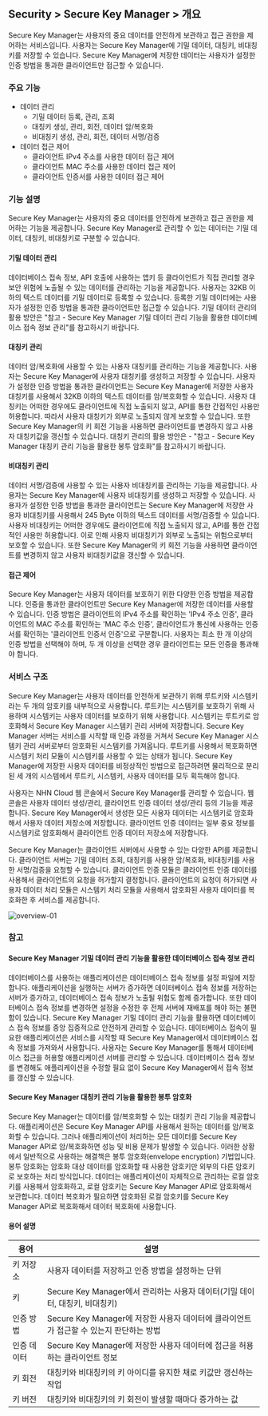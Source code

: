 ## Security > Secure Key Manager > 개요
Secure Key Manager는 사용자의 중요 데이터를 안전하게 보관하고 접근 권한을 제어하는 서비스입니다. 사용자는 Secure Key Manager에 기밀 데이터, 대칭키, 비대칭키를 저장할 수 있습니다. Secure Key Manager에 저장한 데이터는 사용자가 설정한 인증 방법을 통과한 클라이언트만 접근할 수 있습니다.

### 주요 기능
* 데이터 관리
    * 기밀 데이터 등록, 관리, 조회
    * 대칭키 생성, 관리, 회전, 데이터 암/복호화
    * 비대칭키 생성, 관리, 회전, 데이터 서명/검증
* 데이터 접근 제어
    * 클라이언트 IPv4 주소를 사용한 데이터 접근 제어
    * 클라이언트 MAC 주소를 사용한 데이터 접근 제어
    * 클라이언트 인증서를 사용한 데이터 접근 제어

### 기능 설명
Secure Key Manager는 사용자의 중요 데이터를 안전하게 보관하고 접근 권한을 제어하는 기능을 제공합니다. Secure Key Manager로 관리할 수 있는 데이터는 기밀 데이터, 대칭키, 비대칭키로 구분할 수 있습니다.

#### 기밀 데이터 관리
데이터베이스 접속 정보, API 호출에 사용하는 앱키 등 클라이언트가 직접 관리할 경우 보안 위험에 노출될 수 있는 데이터를 관리하는 기능을 제공합니다. 사용자는 32KB 이하의 텍스트 데이터를 기밀 데이터로 등록할 수 있습니다. 등록한 기밀 데이터에는 사용자가 설정한 인증 방법을 통과한 클라이언트만 접근할 수 있습니다. 기밀 데이터 관리의 활용 방안은 "참고 - Secure Key Manager 기밀 데이터 관리 기능을 활용한 데이터베이스 접속 정보 관리"를 참고하시기 바랍니다.

#### 대칭키 관리
데이터 암/복호화에 사용할 수 있는 사용자 대칭키를 관리하는 기능을 제공합니다. 사용자는 Secure Key Manager에 사용자 대칭키를 생성하고 저장할 수 있습니다. 사용자가 설정한 인증 방법을 통과한 클라이언트는 Secure Key Manager에 저장한 사용자 대칭키를 사용해서 32KB 이하의 텍스트 데이터를 암/복호화할 수 있습니다. 사용자 대칭키는 어떠한 경우에도 클라이언트에 직접 노출되지 않고, API를 통한 간접적인 사용만 허용합니다. 따라서 사용자 대칭키가 외부로 노출되지 않게 보호할 수 있습니다. 또한 Secure Key Manager의 키 회전 기능을 사용하면 클라이언트를 변경하지 않고 사용자 대칭키값을 갱신할 수 있습니다. 대칭키 관리의 활용 방안은 - "참고 - Secure Key Manager 대칭키 관리 기능을 활용한 봉투 암호화"를 참고하시기 바랍니다.

#### 비대칭키 관리
데이터 서명/검증에 사용할 수 있는 사용자 비대칭키를 관리하는 기능을 제공합니다. 사용자는 Secure Key Manager에 사용자 비대칭키를 생성하고 저장할 수 있습니다. 사용자가 설정한 인증 방법을 통과한 클라이언트는 Secure Key Manager에 저장한 사용자 비대칭키를 사용해서 245 Byte 이하의 텍스트 데이터를 서명/검증할 수 있습니다. 사용자 비대칭키는 어떠한 경우에도 클라이언트에 직접 노출되지 않고, API를 통한 간접적인 사용만 허용합니다. 이로 인해 사용자 비대칭키가 외부로 노출되는 위험으로부터 보호할 수 있습니다. 또한 Secure Key Manager의 키 회전 기능을 사용하면 클라이언트를 변경하지 않고 사용자 비대칭키값을 갱신할 수 있습니다.

#### 접근 제어
Secure Key Manager는 사용자 데이터를 보호하기 위한 다양한 인증 방법을 제공합니다. 인증을 통과한 클라이언트만 Secure Key Manager에 저장한 데이터를 사용할 수 있습니다. 인증 방법은 클라이언트의 IPv4 주소를 확인하는 'IPv4 주소 인증', 클라이언트의 MAC 주소를 확인하는 'MAC 주소 인증', 클라이언트가 통신에 사용하는 인증서를 확인하는 '클라이언트 인증서 인증'으로 구분합니다. 사용자는 최소 한 개 이상의 인증 방법을 선택해야 하며, 두 개 이상을 선택한 경우 클라이언트는 모든 인증을 통과해야 합니다.

### 서비스 구조
Secure Key Manager는 사용자 데이터를 안전하게 보관하기 위해 루트키와 시스템키라는 두 개의 암호키를 내부적으로 사용합니다. 루트키는 시스템키를 보호하기 위해 사용하며 시스템키는 사용자 데이터를 보호하기 위해 사용합니다. 시스템키는 루트키로 암호화해서 Secure Key Manager 시스템키 관리 서버에 저장합니다. Secure Key Manager 서버는 서비스를 시작할 때 인증 과정을 거쳐서 Secure Key Manager 시스템키 관리 서버로부터 암호화된 시스템키를 가져옵니다. 루트키를 사용해서 복호화하면 시스템키 처리 모듈이 시스템키를 사용할 수 있는 상태가 됩니다. Secure Key Manager에 저장한 사용자 데이터를 비정상적인 방법으로 접근하려면 물리적으로 분리된 세 개의 시스템에서 루트키, 시스템키, 사용자 데이터를 모두 획득해야 합니다.

사용자는 NHN Cloud 웹 콘솔에서 Secure Key Manager를 관리할 수 있습니다. 웹 콘솔은 사용자 데이터 생성/관리, 클라이언트 인증 데이터 생성/관리 등의 기능을 제공합니다. Secure Key Manager에서 생성한 모든 사용자 데이터는 시스템키로 암호화해서 사용자 데이터 저장소에 저장합니다. 클라이언트 인증 데이터는 일부 중요 정보를 시스템키로 암호화해서 클라이언트 인증 데이터 저장소에 저장합니다.

Secure Key Manager는 클라이언트 서버에서 사용할 수 있는 다양한 API를 제공합니다. 클라이언트 서버는 기밀 데이터 조회, 대칭키를 사용한 암/복호화, 비대칭키를 사용한 서명/검증을 요청할 수 있습니다. 클라이언트 인증 모듈은 클라이언트 인증 데이터를 사용해서 클라이언트의 요청을 허가할지 결정합니다. 클라이언트의 요청이 허가되면 사용자 데이터 처리 모듈은 시스템키 처리 모듈을 사용해서 암호화된 사용자 데이터를 복호화한 후 서비스를 제공합니다.

![overview-01](http://static.toastoven.net/prod_kms/2019-12-24/overview-01.png)

### 참고

#### Secure Key Manager 기밀 데이터 관리 기능을 활용한 데이터베이스 접속 정보 관리
데이터베이스를 사용하는 애플리케이션은 데이터베이스 접속 정보를 설정 파일에 저장합니다. 애플리케이션을 실행하는 서버가 증가하면 데이터베이스 접속 정보를 저장하는 서버가 증가하고, 데이터베이스 접속 정보가 노출될 위험도 함께 증가합니다. 또한 데이터베이스 접속 정보를 변경하면 설정을 수정한 후 전체 서버에 재배포를 해야 하는 불편함이 있습니다.
Secure Key Manager 기밀 데이터 관리 기능을 활용하면 데이터베이스 접속 정보를 중앙 집중적으로 안전하게 관리할 수 있습니다. 데이터베이스 접속이 필요한 애플리케이션은 서비스를 시작할 때 Secure Key Manager에서 데이터베이스 접속 정보를 가져와서 사용합니다. 사용자는 Secure Key Manager를 통해서 데이터베이스 접근을 허용할 애플리케이션 서버를 관리할 수 있습니다. 데이터베이스 접속 정보를 변경해도 애플리케이션을 수정할 필요 없이 Secure Key Manager에서 접속 정보를 갱신할 수 있습니다.

#### Secure Key Manager 대칭키 관리 기능을 활용한 봉투 암호화
Secure Key Manager는 데이터를 암/복호화할 수 있는 대칭키 관리 기능을 제공합니다. 애플리케이션은 Secure Key Manager API를 사용해서 원하는 데이터를 암/복호화할 수 있습니다. 그러나 애플리케이션이 처리하는 모든 데이터를 Secure Key Manager API로 암/복호화하면 성능 및 비용 문제가 발생할 수 있습니다. 이러한 상황에서 일반적으로 사용하는 해결책은 봉투 암호화(envelope encryption) 기법입니다. 봉투 암호화는 암호화 대상 데이터를 암호화할 때 사용한 암호키만 외부의 다른 암호키로 보호하는 처리 방식입니다. 데이터는 애플리케이션이 자체적으로 관리하는 로컬 암호키를 사용해서 암호화하고, 로컬 암호키는 Secure Key Manager API로 암호화해서 보관합니다. 데이터 복호화가 필요하면 암호화된 로컬 암호키를 Secure Key Manager API로 복호화해서 데이터 복호화에 사용합니다.

#### 용어 설명
| 용어 | 설명 |
|---|---|
| 키 저장소 | 사용자 데이터를 저장하고 인증 방법을 설정하는 단위 |
| 키 | Secure Key Manager에서 관리하는 사용자 데이터(기밀 데이터, 대칭키, 비대칭키) |
| 인증 방법 | Secure Key Manager에 저장한 사용자 데이터에 클라이언트가 접근할 수 있는지 판단하는 방법 |
| 인증 데이터 | Secure Key Manager에 저장한 사용자 데이터에 접근을 허용하는 클라이언트 정보 |
| 키 회전 | 대칭키와 비대칭키의 키 아이디를 유지한 채로 키값만 갱신하는 작업 |
| 키 버전 | 대칭키와 비대칭키의 키 회전이 발생할 때마다 증가하는 값 |
